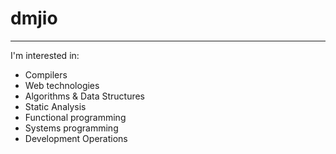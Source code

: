 # dmjio

---

I'm interested in:
  - Compilers
  - Web technologies
  - Algorithms & Data Structures
  - Static Analysis
  - Functional programming
  - Systems programming
  - Development Operations
